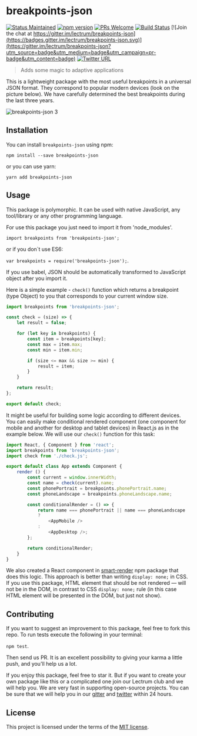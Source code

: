 
# breakpoints-json

[![Status Maintained](https://img.shields.io/badge/status-maintained-brightgreen.svg?style=flat)](https://github.com/Lectrum/breakpoints-json/pulse)
[![npm version](https://badge.fury.io/js/breakpoints-json.svg)](https://badge.fury.io/js/breakpoints-json)
[![PRs Welcome](https://img.shields.io/badge/PRs-welcome-brightgreen.svg)](https://github.com/Lectrum/breakpoints-json/pulls)
[![Build Status](https://travis-ci.org/Lectrum/breakpoints-json.svg?branch=master)](https://travis-ci.org/Lectrum/breakpoints-json)
[![Join the chat at https://gitter.im/lectrum/breakpoints-json](https://badges.gitter.im/lectrum/breakpoints-json.svg)](https://gitter.im/lectrum/breakpoints-json?utm_source=badge&utm_medium=badge&utm_campaign=pr-badge&utm_content=badge)
[![Twitter URL](https://img.shields.io/twitter/url/http/shields.io.svg?style=social)](https://twitter.com/lectrumhq)

> Adds some magic to adaptive applications

This is a lightweight package with the most useful breakpoints in a universal JSON format. They correspond to popular modern devices (look on the picture below). We have carefully determined the best breakpoints during the last three years.

![breakpoints-json 3](https://cloud.githubusercontent.com/assets/26002528/25903209/71667874-35a4-11e7-84d3-e8c7e3259393.png)

## Installation

You can install `breakpoints-json` using npm:

`npm install --save breakpoints-json`

or you can use yarn:

`yarn add breakpoints-json`


## Usage
This package is polymorphic. It can be used with native JavaScript, any tool/library or any other programming language.


For use this package you just need to import it from 'node_modules'.

`import breakpoints from 'breakpoints-json';`

or if you don`t use ES6:

`var breakpoints = require('breakpoints-json');`.

If you use babel, JSON should be automatically transformed to JavaScript object after you import it.

Here is a simple example - `check()` function which returns a breakpoint (type Object) to you that corresponds to your current window size.

```javascript
import breakpoints from 'breakpoints-json';

const check = (size) => {
    let result = false;

    for (let key in breakpoints) {
        const item = breakpoints[key];
        const max = item.max;
        const min = item.min;

        if (size <= max && size >= min) {
            result = item;
        }
    }

    return result;
};

export default check;
```

It might be useful for building some logic according to different devices. You can easily make conditional rendered component (one component for mobile and another for desktop and tablet devices) in React.js as in the example below. We will use our `check()` function for this task:

```js
import React, { Component } from 'react';
import breakpoints from 'breakpoints-json';
import check from './check.js';

export default class App extends Component {
    render () {
        const current = window.innerWidth;
        const name = check(current).name;
        const phonePortrait = breakpoints.phonePortrait.name;
        const phoneLandscape = breakpoints.phoneLandscape.name;

        const conditionalRender = () => {
            return name === phonePortrait || name === phoneLandscape
            ?
                <AppMobile />
            :
                <AppDesktop />;
        };

        return conditionalRender;
    }
}
```

We also created a React component in [smart-render](https://www.npmjs.com/package/smart-render) npm package that does this logic. This approach is better than writing `display: none;` in CSS. If you use this package, HTML element that should be not rendered — will not be in the DOM, in contrast to CSS `display: none;` rule (in this case HTML element will be presented in the DOM, but just not show).

## Contributing

If you want to suggest an improvement to this package, feel free to fork this repo. To run tests execute the following in your terminal:

`npm test`.

Then send us PR. It is an excellent possibility to giving your karma a little push, and you'll help us a lot.

If you enjoy this package, feel free to star it. But if you want to create your own package like this or a complicated one join our Lectrum club and we will help you. We are very fast in supporting open-source projects. You can be sure that we will help you in our [gitter](https://gitter.im/lectrum/smart-render) and [twitter](https://twitter.com/lectrumhq) within 24 hours.

## License

This project is licensed under the terms of the [MIT license](https://github.com/Lectrum/breakpoints-json/blob/master/LICENSE).
